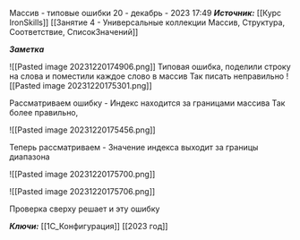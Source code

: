 
Массив - типовые ошибки
 20 - декабрь - 2023  17:49 
***Источник:***  [[Курс IronSkills]] [[Занятие 4 - Универсальные коллекции Массив, Структура, Соответствие, СписокЗначений]]

***Заметка*** 

![[Pasted image 20231220174906.png]]
Типовая ошибка, поделили строку на слова и поместили каждое слово  в массив
Так писать неправильно
![[Pasted image 20231220175301.png]]

Рассматриваем ошибку - Индекс находится за границами массива
Так более правильно, 

![[Pasted image 20231220175456.png]]

Теперь рассматриваем - Значение индекса выходит за границы диапазона 

![[Pasted image 20231220175700.png]]

![[Pasted image 20231220175706.png]]

Проверка сверху решает и эту ошибку

***Ключи:*** [[1С_Конфигурация]] [[2023 год]]